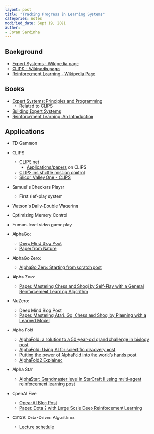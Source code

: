 ```yaml
---
layout: post
title: "Tracking Progress in Learning Systems"
categories: notes
modified_date: Sept 19, 2021
author:
- Jovan Sardinha
---
```


## Background

* [Expert Systems - Wikipedia page](https://en.wikipedia.org/wiki/Expert_system)
* [CLIPS - Wikipedia page](https://en.wikipedia.org/wiki/CLIPS)
* [Reinforcement Learning - Wikipedia Page](https://en.wikipedia.org/wiki/Reinforcement_learning)

## Books

* [Expert Systems: Principles and Programming](https://www.amazon.com/dp/0534384471)
  * Related to CLIPS
* [Building Expert Systems](https://archive.org/details/buildingexpertsy00temd/page/n3/mode/2up)
* [Reinforcement Learning: An Introduction](http://incompleteideas.net/book/the-book.html)

## Applications

* TD Gammon
* CLIPS
  * [CLIPS.net](http://www.clipsrules.net/)
    * [Applications/papers](http://www.clipsrules.net/AboutCLIPS.html) on CLIPS
  * [CLIPS ins shuttle mission control](https://www.aaai.org/Papers/IAAI/1989/IAAI89-004.pdf)
  * [Slicon Valley One - CLIPS](http://www.siliconvalleyone.com/founder/clips/index.htm)
* Samuel's Checkers Player
  * First slef-play system
* Watson's Daily-Double Wagering
* Optimizing Memory Control
* Human-level video game play
* AlphaGo:
  * [Deep Mind Blog Post](https://deepmind.com/research/case-studies/alphago-the-story-so-far)
  * [Paper from Nature](http://airesearch.com/wp-content/uploads/2016/01/deepmind-mastering-go.pdf)
* AlphaGo Zero:
  * [AlphaGo Zero: Starting from scratch post](https://deepmind.com/blog/article/alphago-zero-starting-scratch)
* Alpha Zero:
  * [Paper: Mastering Chess and Shogi by Self-Play with a General Reinforcement Learning Algorithm](https://arxiv.org/pdf/1712.01815.pdf)
* MuZero:
  * [Deep Mind Blog Post](https://deepmind.com/blog/article/muzero-mastering-go-chess-shogi-and-atari-without-rules)
  * [Paper: Mastering Atari, Go, Chess and Shogi by Planning with a Learned Model](https://arxiv.org/pdf/1911.08265.pdf)
* Alpha Fold
  * [AlphaFold: a solution to a 50-year-old grand challenge in biology post](https://deepmind.com/blog/article/alphafold-a-solution-to-a-50-year-old-grand-challenge-in-biology)
  * [AlphaFold: Using AI for scientific discovery post](https://deepmind.com/blog/article/AlphaFold-Using-AI-for-scientific-discovery)
  * [Putting the power of AlphaFold into the world’s hands post](https://deepmind.com/blog/article/putting-the-power-of-alphafold-into-the-worlds-hands)
  * [AlphaFold2 Explained](https://www.youtube.com/watch?v=nGVFbPKrRWQ)

* Alpha Star
  * [AlphaStar: Grandmaster level in StarCraft II using multi-agent reinforcement learning post](https://deepmind.com/blog/article/AlphaStar-Grandmaster-level-in-StarCraft-II-using-multi-agent-reinforcement-learning)
* OpenAI Five
  * [OpeanAI Blog Post](https://openai.com/five/)
  * [Paper: Dota 2 with Large Scale Deep Reinforcement Learning](https://arxiv.org/abs/1912.06680)
* CS159: Data-Driven Algorithms
  * [Lecture schedule](https://sites.google.com/view/cs-159-spring-2020/lectures)
